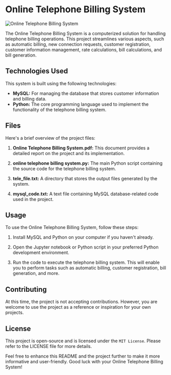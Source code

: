 # Online Telephone Billing System

![Online Telephone Billing System](https://user-images.githubusercontent.com/93007427/172018023-622f1633-cde5-41a3-872d-d385ee57eaf6.png)

The Online Telephone Billing System is a computerized solution for handling telephone billing operations. This project streamlines various aspects, such as automatic billing, new connection requests, customer registration, customer information management, rate calculations, bill calculations, and bill generation.

## Technologies Used

This system is built using the following technologies:

- **MySQL:** For managing the database that stores customer information and billing data.
- **Python:** The core programming language used to implement the functionality of the telephone billing system.

## Files

Here's a brief overview of the project files:

1. **Online Telephone Billing System.pdf:** This document provides a detailed report on the project and its implementation.

2. **online telephone billing system.py:** The main Python script containing the source code for the telephone billing system.

3. **tele_file.txt:** A directory that stores the output files generated by the system.

4. **mysql_code.txt:** A text file containing MySQL database-related code used in the project.

## Usage

To use the Online Telephone Billing System, follow these steps:

1. Install MySQL and Python on your computer if you haven't already.

2. Open the Jupyter notebook or Python script in your preferred Python development environment.

3. Run the code to execute the telephone billing system. This will enable you to perform tasks such as automatic billing, customer registration, bill generation, and more.

## Contributing

At this time, the project is not accepting contributions. However, you are welcome to use the project as a reference or inspiration for your own projects.

## License

This project is open-source and is licensed under the `MIT License`. Please refer to the LICENSE file for more details.

Feel free to enhance this README and the project further to make it more informative and user-friendly. Good luck with your Online Telephone Billing System!

